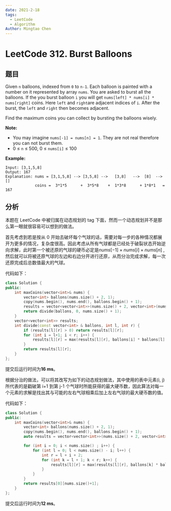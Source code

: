 ```yaml
---
date: 2021-2-18
tags:
  - LeetCode
  - Algorithm
Author: Mingtao Chen
---
```


# LeetCode 312. Burst Balloons

## 题目

Given `n` balloons, indexed from `0` to `n-1`. Each balloon is painted with a number on it represented by array `nums`. You are asked to burst all the balloons. If the you burst balloon `i` you will get `nums[left] * nums[i] * nums[right]` coins. Here `left` and `right`are adjacent indices of `i`. After the burst, the `left` and `right` then becomes adjacent.

Find the maximum coins you can collect by bursting the balloons wisely.

**Note:**

- You may imagine `nums[-1] = nums[n] = 1`. They are not real therefore you can not burst them.
- 0 ≤ `n` ≤ 500, 0 ≤ `nums[i]` ≤ 100

**Example:**

```
Input: [3,1,5,8]
Output: 167
Explanation: nums = [3,1,5,8] --> [3,5,8] -->   [3,8]   -->  [8]  --> []
             coins =  3*1*5      +  3*5*8    +  1*3*8      + 1*8*1   = 167
```

## 分析

本题在 LeetCode 中被归属在动态规划的 tag 下面，然而一个动态规划并不是那么第一眼就很容易可以想到的做法。

首先考虑到若是按从 0 开始去破坏每个气球的话，需要对每一步的各种情况都展开为更多的情况，复杂度很高。因此考虑从所有气球都是已经处于破裂状态开始逆向求解，此时第一个被还原的气球的硬币必定是$nums[-1] \times nums[i] \times nums[n]$ , 然后就可以将被还原气球的左边和右边分开进行还原，从而分治完成求解，每一次还原完成后总数值最大的气球。

代码如下：

```cpp
class Solution {
public:
    int maxCoins(vector<int>& nums) {
        vector<int> ballons(nums.size() + 2, 1);
        copy(nums.begin(), nums.end(), ballons.begin() + 1);
        results = vector<vector<int>>(nums.size() + 2, vector<int>(nums.size() + 2, 0));
        return divide(ballons, 0, nums.size() + 1);
    }
    vector<vector<int>> results;
    int divide(const vector<int> & ballons, int l, int r) {
        if (results[l][r] > 0) return results[l][r];
        for (int i = l+1; i < r; i++) {
            results[l][r] = max(results[l][r], ballons[i] * ballons[l] * ballons[r] + divide(ballons, l, i) + divide(ballons, i, r));
        }
        return results[l][r];
    }
};
```

提交后运行时间为**16 ms**。

根据分治的做法，可以将其改写为如下的动态规划做法，其中使用的表中元素(i, j) 所代表的是戳破第 i+1 到第 j-1 个气球时所能获得的最大硬币数，因此算法对每一个元素的求解是找出其与可能的左右气球相乘后加上左右气球的最大硬币数的值。

代码如下：

```cpp
class Solution {
public:
    int maxCoins(vector<int>& nums) {
        vector<int> ballons(nums.size() + 2, 1);
        copy(nums.begin(), nums.end(), ballons.begin() + 1);
        auto results = vector<vector<int>>(nums.size() + 2, vector<int>(nums.size() + 2, 0));

        for (int i = 0; i < nums.size() ; i++) {
            for (int l = 0; l < nums.size() - i; l++) {
                int r = l + i + 2;
                for (int k = l + 1; k < r; k++) {
                    results[l][r] = max(results[l][r], ballons[k] * ballons[l] * ballons[r] + results[l][k] + results[k][r]);
                }
            }
        }
        return results[0][nums.size()+1];
    }
};
```

提交后运行时间为**12 ms**。
